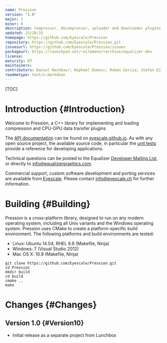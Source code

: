 ```yaml
---
name: Pression
version: "1.0"
major: 1
minor: 0
description: Compressor, decompressor, uploader and downloader plugins
updated: 23/10/15
homepage: https://github.com/Eyescale/Pression
repository: https://github.com/Eyescale/Pression.git
issuesurl: https://github.com/Eyescale/Pression/issues
packageurl: https://launchpad.net/~eilemann/+archive/equalizer-dev
license: 
maturity: EP
maintainers: 
contributors: Daniel Nachbaur; Raphael Dumusc; Ruben Garcia; Stefan Eilemann
readmetype: text/x-markdown
---
```

[TOC]

# Introduction {#Introduction}

Welcome to Pression, a C++ library for implementing and loading
compression and CPU-GPU data transfer plugins

The
[API documentation](http://eyescale.github.io/Pression-1.0/index.html) can be
found on [eyescale.github.io](http://eyescale.github.io/). As with any open
source project, the available source code, in particular the
[unit tests](https://github.com/Eyescale/Pression/tree/1.0/tests) provide a
reference for developing applications.

Technical questions can be posted to the Equalizer
[Developer Mailing List](http://www.equalizergraphics.com/cgi-bin/mailman/listinfo/eq-dev),
or directly to
[info@equalizergraphics.com](mailto:info@equalizergraphics.com?subject=Pression%20question).

Commercial support, custom software development and porting services are
available from [Eyescale](http://www.eyescale.ch). Please contact
[info@eyescale.ch](mailto:info@eyescale.ch?subject=Pression%20support)
for further information.

# Building {#Building}

Pression is a cross-platform library, designed to run on any modern
operating system, including all Unix variants and the Windows operating
system. Pression uses CMake to create a platform-specific build
environment. The following platforms and build environments are tested:

* Linux: Ubuntu 14.04, RHEL 6.6 (Makefile, Ninja)
* Windows: 7 (Visual Studio 2012)
* Mac OS X: 10.8 (Makefile, Ninja)

~~~
git clone https://github.com/Eyescale/Pression.git
cd Pression
mkdir build
cd build
cmake ..
make
~~~

# Changes {#Changes}

## Version 1.0 {#Version10}

* Initial release as a separate project from Lunchbox

